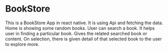# BookStore
This is a BookStore App in react native.
It is using Api and fetching the data. 
Home is showing some random books. 
User can search a book. 
It helps user in finding a particular book. 
Gives the related searched book or content. 
On selection, there is given detail of that selected book to the user to explore more.
